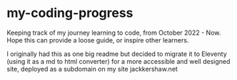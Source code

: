 # my-coding-progress
Keeping track of my journey learning to code, from October 2022 - Now. Hope this can provide a loose guide, or inspire other learners.

I originally had this as one big readme but decided to migrate it to Eleventy (using it as a md to html converter) for a more accessible and well designed site, deployed as a subdomain on my site jackkershaw.net
